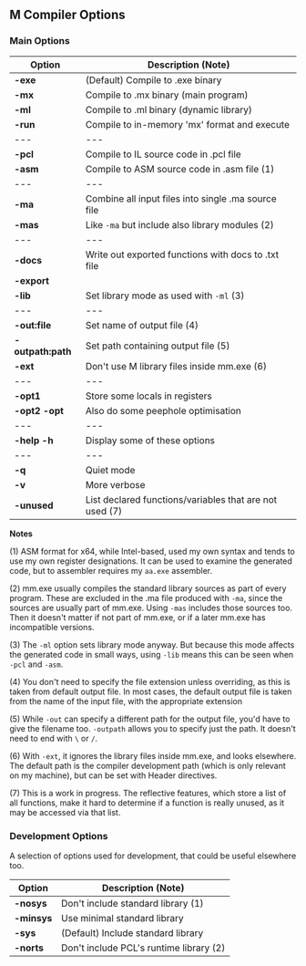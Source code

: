 ## M Compiler Options

### Main Options

Option | Description (Note)
--- | ---
**-exe** | (Default) Compile to .exe binary
**-mx** | Compile to .mx binary (main program)
**-ml** | Compile to .ml binary (dynamic library)
**-run** | Compile to in-memory 'mx' format and execute
--- | ---
**-pcl** | Compile to IL source code in .pcl file
**-asm** | Compile to ASM source code in .asm file (1)
--- | ---
**-ma** | Combine all input files into single .ma source file
**-mas** | Like `-ma` but include also library modules (2)
--- | ---
**-docs** | Write out exported functions with docs to .txt file
**-export** |
**-lib** | Set library mode as used with `-ml` (3)
--- | ---
**-out:file** | Set name of output file (4)
**-outpath:path** | Set path containing output file (5)
**-ext** | Don't use M library files inside mm.exe (6)
--- | ---
**-opt1** | Store some locals in registers
**-opt2 -opt** | Also do some peephole optimisation
--- | ---
**-help -h** | Display some of these options
--- | ---
**-q** | Quiet mode
**-v** | More verbose
**-unused** | List declared functions/variables that are not used (7)

**Notes**

(1) ASM format for x64, while Intel-based, used my own syntax and tends to use my own register designations. It can be used to examine the generated code, but to assembler requires my `aa.exe` assembler.

(2) mm.exe usually compiles the standard library sources as part of every program. These are excluded in the .ma file produced with `-ma`, since the sources are usually part of mm.exe. Using `-mas` includes those sources too. Then it doesn't matter if not part of mm.exe, or if a later mm.exe has incompatible versions.

(3) The `-ml` option sets library mode anyway. But because this mode affects the generated code in small ways, using `-lib` means this can be seen when `-pcl` and `-asm`.

(4) You don't need to specify the file extension unless overriding, as this is taken from default output file. In most cases, the default output file is taken from the name of the input file, with the appropriate extension

(5) While `-out` can specify a different path for the output file, you'd have to give the filename too. `-outpath` allows you to specify just the path. It doesn't need to end with `\` or `/`.

(6) With `-ext`, it ignores the library files inside mm.exe, and looks elsewhere. The default path is the compiler development path (which is only relevant on my machine), but can be set with Header directives.

(7) This is a work in progress. The reflective features, which store a list of all functions, make it hard to determine if a function is really unused, as it may be accessed via that list.



### Development Options

A selection of options used for development, that could be useful elsewhere too.


Option | Description (Note)
--- | ---
**-nosys** | Don't include standard library (1)
**-minsys** | Use minimal standard library
**-sys** | (Default) Include standard library
**-norts** | Don't include PCL's runtime library (2)

